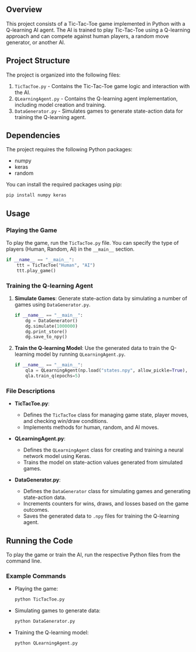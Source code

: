 ## Overview

This project consists of a Tic-Tac-Toe game implemented in Python with a Q-learning AI agent. The AI is trained to play Tic-Tac-Toe using a Q-learning approach and can compete against human players, a random move generator, or another AI.

## Project Structure

The project is organized into the following files:

1. `TicTacToe.py` - Contains the Tic-Tac-Toe game logic and interaction with the AI.
2. `QLearningAgent.py` - Contains the Q-learning agent implementation, including model creation and training.
3. `DataGenerator.py` - Simulates games to generate state-action data for training the Q-learning agent.

## Dependencies

The project requires the following Python packages:

- numpy
- keras
- random

You can install the required packages using pip:
```bash
pip install numpy keras
```

## Usage

### Playing the Game

To play the game, run the `TicTacToe.py` file. You can specify the type of players (Human, Random, AI) in the `__main__` section.

```python
if __name__ == "__main__":
    ttt = TicTacToe("Human", "AI")
    ttt.play_game()
```

### Training the Q-learning Agent

1. **Simulate Games**:
   Generate state-action data by simulating a number of games using `DataGenerator.py`.
   ```python
   if __name__ == "__main__":
       dg = DataGenerator()
       dg.simulate(1000000)
       dg.print_store()
       dg.save_to_npy()
   ```

2. **Train the Q-learning Model**:
   Use the generated data to train the Q-learning model by running `QLearningAgent.py`.
   ```python
   if __name__ == "__main__":
       qla = QLearningAgent(np.load("states.npy", allow_pickle=True), np.load("values.npy", allow_pickle=True))
       qla.train_q(epochs=5)
   ```

### File Descriptions

- **TicTacToe.py**:
  - Defines the `TicTacToe` class for managing game state, player moves, and checking win/draw conditions.
  - Implements methods for human, random, and AI moves.

- **QLearningAgent.py**:
  - Defines the `QLearningAgent` class for creating and training a neural network model using Keras.
  - Trains the model on state-action values generated from simulated games.

- **DataGenerator.py**:
  - Defines the `DataGenerator` class for simulating games and generating state-action data.
  - Increments counters for wins, draws, and losses based on the game outcomes.
  - Saves the generated data to `.npy` files for training the Q-learning agent.

## Running the Code

To play the game or train the AI, run the respective Python files from the command line.

### Example Commands

- Playing the game:
  ```bash
  python TicTacToe.py
  ```

- Simulating games to generate data:
  ```bash
  python DataGenerator.py
  ```

- Training the Q-learning model:
  ```bash
  python QLearningAgent.py
  ```
